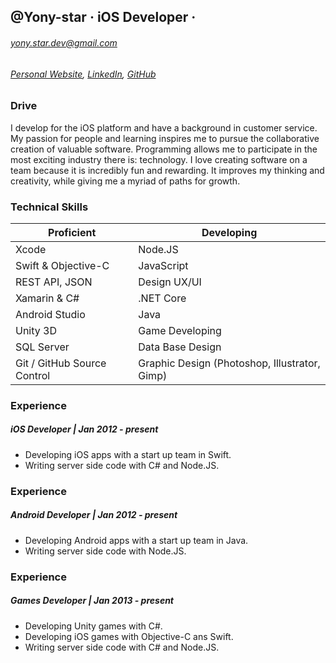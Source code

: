 <!---
Yony-star/Yony-star is a ✨ special ✨ repository because its `README.md` (this file) appears on your GitHub profile.
You can click the Preview link to take a look at your changes.
--->


## @Yony-star · iOS Developer · 
###### yony.star.dev@gmail.com
###### [Personal Website](http://www.yony-start.com/), [LinkedIn](https://www.linkedin.com/in/jgova), [GitHub](https://github.com/Yony-star)

### Drive
I develop for the iOS platform and have a background in customer service.  My passion for people and learning inspires me to pursue the collaborative creation of valuable software. Programming allows me to participate in the most exciting industry there is: technology. I love creating software on a team because it is incredibly fun and rewarding. It improves my thinking and creativity, while giving me a myriad of paths for growth. 

### Technical Skills
| Proficient | Developing |
| ---------- | ---------- |
| Xcode | Node.JS |
| Swift & Objective-C | JavaScript |
| REST API, JSON | Design UX/UI |
| Xamarin & C#| .NET Core |
| Android Studio | Java |
| Unity 3D | Game Developing |
| SQL Server | Data Base Design |
| Git / GitHub Source Control | Graphic Design (Photoshop, Illustrator, Gimp) |

### Experience
##### iOS Developer | Jan 2012 - present

+ Developing iOS apps with a start up team in Swift.
+ Writing server side code with C# and Node.JS. 

### Experience
##### Android Developer | Jan 2012 - present

+ Developing Android apps with a start up team in Java.
+ Writing server side code with Node.JS. 

### Experience
##### Games Developer | Jan 2013 - present

+ Developing Unity games with C#.
+ Developing iOS games with Objective-C ans Swift.
+ Writing server side code with C# and Node.JS. 


